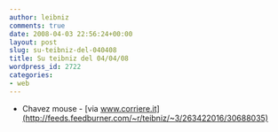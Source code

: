 ```yaml
---
author: leibniz
comments: true
date: 2008-04-03 22:56:24+00:00
layout: post
slug: su-teibniz-del-040408
title: Su teibniz del 04/04/08
wordpress_id: 2722
categories:
- web
---
```



	
  * Chavez mouse - [via www.corriere.it](http://feeds.feedburner.com/~r/teibniz/~3/263422016/30688035)


